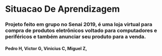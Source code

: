 # Situacao De Aprendizagem

### Projeto feito em grupo no Senai 2019, é uma loja virtual para compra de produtos eletrônicos voltado para computadores e periféricos e também anunciar seu produto para a venda.

#### Pedro H, Victor G, Vinicius C, Miguel Z,
